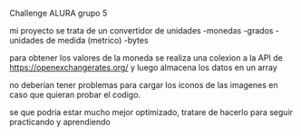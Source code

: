 Challenge ALURA grupo 5

mi proyecto se trata de un convertidor de unidades
-monedas
-grados
-unidades de medida (metrico)
-bytes

para obtener los valores de la moneda se realiza una colexion a la API de https://openexchangerates.org/ y luego almacena los datos en un array

no deberian tener problemas para cargar los iconos de las imagenes en caso que quieran probar el codigo.

se que podria estar mucho mejor optimizado, tratare de hacerlo para seguir practicando y aprendiendo

